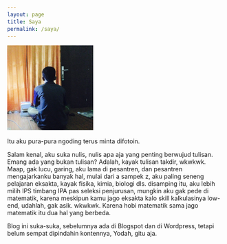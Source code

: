 ```yaml
---
layout: page
title: Saya
permalink: /saya/
---
```


<img src='https://raw.githubusercontent.com/nurialva/catatanku/master/static/IMG_2588.JPG' style='width:200px;' />
<p>Itu aku pura-pura ngoding terus minta difotoin.</p>
<p>Salam kenal, aku suka nulis, nulis apa aja yang penting berwujud tulisan. Emang ada yang bukan tulisan? Adalah, kayak tulisan takdir, wkwkwk. Maap, gak lucu,
garing, aku lama di pesantren, dan pesantren mengajarkanku banyak hal, mulai dari a sampek z, 
aku paling seneng pelajaran eksakta, kayak fisika, kimia, biologi dls. disamping itu, aku lebih milih IPS timbang IPA pas seleksi penjurusan,
mungkin aku gak pede di matematik, karena meskipun kamu jago eksakta kalo skill kalkulasinya low-end, udahlah, gak asik. wkwkwk.
Karena hobi matematik sama jago matematik itu dua hal yang berbeda.
</p>
<p>Blog ini suka-suka, sebelumnya ada di Blogspot dan di Wordpress, tetapi belum sempat dipindahin kontennya, Yodah, gitu aja.</p>
